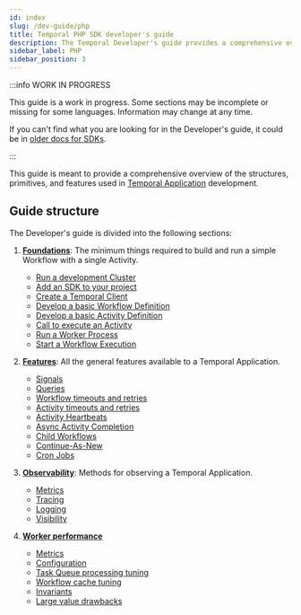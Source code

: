 ```yaml
---
id: index
slug: /dev-guide/php
title: Temporal PHP SDK developer's guide
description: The Temporal Developer's guide provides a comprehensive overview of the structures, primitives, and features used in Temporal Application development.
sidebar_label: PHP
sidebar_position: 3
---
```


:::info WORK IN PROGRESS

This guide is a work in progress.
Some sections may be incomplete or missing for some languages.
Information may change at any time.

If you can't find what you are looking for in the Developer's guide, it could be in [older docs for SDKs](https://legacy-documentation-sdks.temporal.io/).

:::

This guide is meant to provide a comprehensive overview of the structures, primitives, and features used in [Temporal Application](/temporal#temporal-application) development.

## Guide structure

The Developer's guide is divided into the following sections:

1. [**Foundations**](/dev-guide/php/foundations): The minimum things required to build and run a simple Workflow with a single Activity.

   - [Run a development Cluster](/dev-guide/php/foundations#run-a-dev-cluster)
   - [Add an SDK to your project](/dev-guide/php/foundations#add-your-sdk)
   - [Create a Temporal Client](/dev-guide/php/foundations#connect-to-a-cluster)
   - [Develop a basic Workflow Definition](/dev-guide/php/foundations#develop-workflows)
   - [Develop a basic Activity Definition](/dev-guide/php/foundations#develop-activities)
   - [Call to execute an Activity](/dev-guide/php/foundations#activity-execution)
   - [Run a Worker Process](/dev-guide/php/foundations#run-worker-processes)
   - [Start a Workflow Execution](/dev-guide/php/foundations#start-workflow-execution)

2. [**Features**](/dev-guide/php/features): All the general features available to a Temporal Application.

   - [Signals](/dev-guide/php/features#signals)
   - [Queries](/dev-guide/php/features#queries)
   - [Workflow timeouts and retries](/dev-guide/php/features#workflow-timeouts)
   - [Activity timeouts and retries](/dev-guide/php/features#activity-timeouts)
   - [Activity Heartbeats](/dev-guide/php/features#activity-heartbeats)
   - [Async Activity Completion](/dev-guide/php/features#asynchronous-activity-completion)
   - [Child Workflows](/dev-guide/php/features#child-workflows)
   - [Continue-As-New](/dev-guide/php/features#continue-as-new)
   - [Cron Jobs](/dev-guide/php/features#temporal-cron-jobs)

3. [**Observability**](/dev-guide/php/observability): Methods for observing a Temporal Application.

   - [Metrics](/dev-guide/php/observability#metrics)
   - [Tracing](/dev-guide/php/observability#tracing)
   - [Logging](/dev-guide/php/observability#logging)
   - [Visibility](/dev-guide/php/observability#visibility)

4. [**Worker performance**](/dev-guide/worker-performance)

   - [Metrics](/dev-guide/worker-performance#metrics)
   - [Configuration](/dev-guide/worker-performance#configuration)
   - [Task Queue processing tuning](/dev-guide/worker-performance#task-queues-processing-tuning)
   - [Workflow cache tuning](/dev-guide/worker-performance#workflow-cache-tuning)
   - [Invariants](/dev-guide/worker-performance#invariants)
   - [Large value drawbacks](/dev-guide/worker-performance#drawbacks-of-putting-just-large-values-everywhere)
